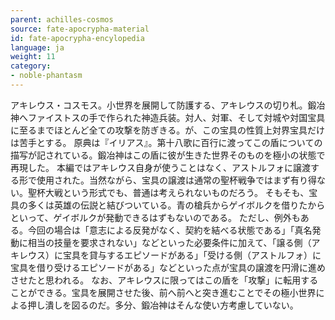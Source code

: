 ```yaml
---
parent: achilles-cosmos
source: fate-apocrypha-material
id: fate-apocrypha-encylopedia
language: ja
weight: 11
category:
- noble-phantasm
---
```


アキレウス・コスモス。小世界を展開して防護する、アキレウスの切り札。鍛冶神へファイストスの手で作られた神造兵装。対人、対軍、そして対城や対国宝具に至るまでほとんど全ての攻撃を防ぎきる。が、この宝具の性質上対界宝具だけは苦手とする。
原典は『イリアス』。第十八歌に百行に渡ってこの盾についての描写が記されている。鍛冶神はこの盾に彼が生きた世界そのものを極小の状態で再現した。
本編ではアキレウス自身が使うことはなく、アストルフォに譲渡する形で使用された。当然ながら、宝具の譲渡は通常の聖杯戦争ではまず有り得ない。聖杯大戦という形式でも、普通は考えられないものだろう。
そもそも、宝具の多くは英雄の伝説と結びついている。青の槍兵からゲイボルクを借りたからといって、ゲイボルクが発動できるはずもないのである。
ただし、例外もある。今回の場合は「意志による反発がなく、契約を結べる状態である」「真名発動に相当の技量を要求されない」などといった必要条件に加えて、「譲る側（アキレウス）に宝具を貸与するエピソードがある」「受ける側（アストルフォ）に宝具を借り受けるエピソードがある」などといった点が宝具の譲渡を円滑に進めさせたと思われる。
なお、アキレウスに限ってはこの盾を「攻撃」に転用することができる。宝具を展開させた後、前へ前へと突き進むことでその極小世界による押し潰しを図るのだ。多分、鍛冶神はそんな使い方考慮していない。
